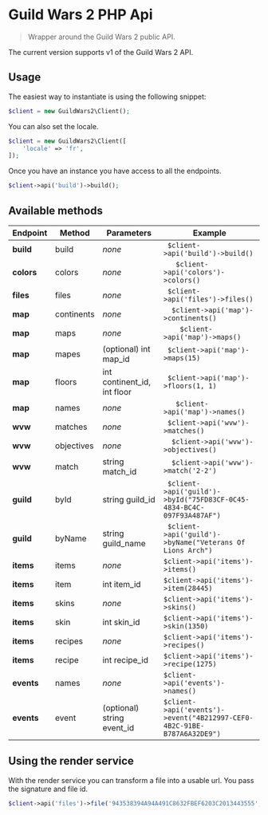 # Guild Wars 2 PHP Api
> Wrapper around the  Guild Wars 2 public API.

The current version supports v1 of the Guild Wars 2 API.

## Usage

The easiest way to instantiate is using the following snippet:

```php
$client = new GuildWars2\Client();
```

You can also set the locale.


```php
$client = new GuildWars2\Client([
	'locale' => 'fr',
]);	
```

Once you have an instance you have access to all the endpoints.

```php
$client->api('build')->build();
```

## Available methods

| Endpoint  | Method  | Parameters  | Example |
|---|---|---|---|
|  **build** |  build |  *none* | `	$client->api('build')->build()`|
|  **colors** |  colors |  *none* | `	$client->api('colors')->colors()`|
|  **files** |  files |  *none* | `	$client->api('files')->files()`|
|  **map** |  continents |  *none* | `	$client->api('map')->continents()`|
|  **map** |  maps |  *none* | `	$client->api('map')->maps()`|
|  **map** |  mapes |  (optional) int map_id| `	$client->api('map')->maps(15)`|
|  **map** |  floors |  int continent_id,  int floor| `	$client->api('map')->floors(1, 1)`|
|  **map** |  names |  *none* | `	$client->api('map')->names()`|
|  **wvw** |  matches |  *none* | `	$client->api('wvw')->matches()`|
|  **wvw** |  objectives |  *none* | `	$client->api('wvw')->objectives()`|
|  **wvw** |  match |  string match_id | `	$client->api('wvw')->match('2-2')`|
|  **guild** |  byId |  string guild_id | `	$client->api('guild')->byId("75FD83CF-0C45-4834-BC4C-097F93A487AF")`|
|  **guild** |  byName |  string guild_name | `	$client->api('guild')->byName("Veterans Of Lions Arch")`|
| **items** | items | *none* | `$client->api('items')->items()`|
| **items** | item | int item_id | `$client->api('items')->item(28445)`|
| **items** | skins | *none* | `$client->api('items')->skins()`|
| **items** | skin | int skin_id | `$client->api('items')->skin(1350)`|
| **items** | recipes | *none* | `$client->api('items')->recipes()`|
| **items** | recipe | int recipe_id | `$client->api('items')->recipe(1275)`|
| **events** | names | *none* | `$client->api('events')->names()`|
| **events** | event | (optional) string event_id | `$client->api('events')->event("4B212997-CEF0-4B2C-91BE-B787A6A32DE9")`|

## Using the render service

With the render service you can transform a file into a usable url. You pass the signature and file id.

```php
$client->api('files')->file('943538394A94A491C8632FBEF6203C2013443555', 102478)
```



